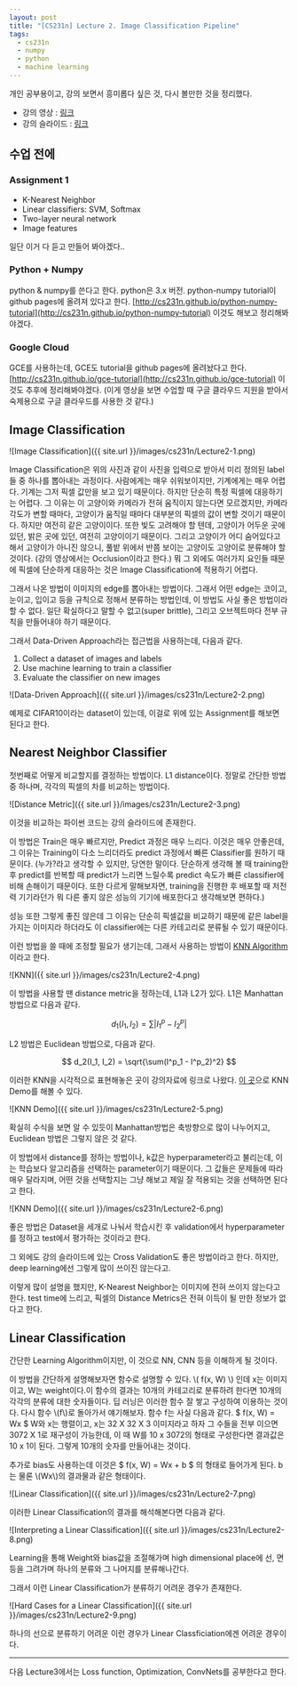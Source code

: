 ```yaml
---
layout: post
title: "[CS231n] Lecture 2. Image Classification Pipeline"
tags:
  - cs231n
  - numpy
  - python
  - machine learning
---
```


개인 공부용이고, 강의 보면서 흥미롭다 싶은 것, 다시 볼만한 것을 정리했다.

* 강의 영상 : [링크](https://www.youtube.com/watch?v=OoUX-nOEjG0&index=2&list=PL3FW7Lu3i5JvHM8ljYj-zLfQRF3EO8sYv)
* 강의 슬라이드 : [링크](http://cs231n.stanford.edu/slides/2017/cs231n_2017_lecture2.pdf)

## 수업 전에

### Assignment 1

- K-Nearest Neighbor
- Linear classifiers: SVM, Softmax
- Two-layer neural network
- Image features

일단 이거 다 듣고 만들어 봐야겠다..

### Python + Numpy

python & numpy를 쓴다고 한다. python은 3.x 버전. python-numpy tutorial이 github pages에 올려져 있다고 한다. [http://cs231n.github.io/python-numpy-tutorial](http://cs231n.github.io/python-numpy-tutorial) 이것도 해보고 정리해봐야겠다.

### Google Cloud

GCE를 사용하는데, GCE도 tutorial을 github pages에 올려놨다고 한다. [http://cs231n.github.io/gce-tutorial](http://cs231n.github.io/gce-tutorial) 이것도 추후에 정리해봐야겠다. (이게 영상을 보면 수업할 때 구글 클라우드 지원을 받아서 숙제용으로 구글 클라우드를 사용한 것 같다.)

## Image Classification

![Image Classification]({{ site.url }}/images/cs231n/Lecture2-1.png)

Image Classification은 위의 사진과 같이 사진을 입력으로 받아서 미리 정의된 label들 중 하나를 뽑아내는 과정이다. 사람에게는 매우 쉬워보이지만, 기계에게는 매우 어렵다. 기계는 그저 픽셀 값만을 보고 있기 때문이다. 하지만 단순히 특정 픽셀에 대응하기는 어렵다. 그 이유는 이 고양이와 카메라가 전혀 움직이지 않는다면 모르겠지만, 카메라 각도가 변할 때마다, 고양이가 움직일 때마다 대부분의 픽셀의 값이 변할 것이기 때문이다. 하지만 여전히 같은 고양이이다. 또한 빛도 고려해야 할 텐데, 고양이가 어두운 곳에 있던, 밝은 곳에 있던, 여전히 고양이이기 때문이다. 그리고 고양이가 어디 숨어있다고 해서 고양이가 아니진 않으니, 풀밭 위에서 반쯤 보이는 고양이도 고양이로 분류해야 할 것이다. (강의 영상에서는 Occlusion이라고 한다.) 뭐 그 외에도 여러가지 요인들 때문에 픽셀에 단순하게 대응하는 것은 Image Classification에 적용하기 어렵다.

그래서 나온 방법이 이미지의 edge를 뽑아내는 방법이다. 그래서 어떤 edge는 코이고, 눈이고, 입이고 등을 규칙으로 정해서 분류하는 방법인데, 이 방법도 사실 좋은 방법이라 할 수 없다. 일단 확실하다고 말할 수 없고(super brittle), 그리고 오브젝트마다 전부 규칙을 만들어내야 하기 때문이다.

그래서 Data-Driven Approach라는 접근법을 사용하는데, 다음과 같다.

1. Collect a dataset of images and labels
2. Use machine learning to train a classifier
3. Evaluate the classifier on new images

![Data-Driven Approach]({{ site.url }}/images/cs231n/Lecture2-2.png)

예제로 CIFAR10이라는 dataset이 있는데, 이걸로 위에 있는 Assignment를 해보면 된다고 한다.

## Nearest Neighbor Classifier

첫번째로 어떻게 비교할지를 결정하는 방법이다. L1 distance이다. 정말로 간단한 방법 중 하나며, 각각의 픽셀의 차를 비교하는 방법이다.

![Distance Metric]({{ site.url }}/images/cs231n/Lecture2-3.png)

이것을 비교하는 파이썬 코드는 강의 슬라이드에 존재한다.

이 방법은 Train은 매우 빠르지만, Predict 과정은 매우 느리다. 이것은 매우 안좋은데, 그 이유는 Training이 다소 느리더라도 predict 과정에서 빠른 Classifier를 원하기 때문이다. (누가?라고 생각할 수 있지만, 당연한 말이다. 단순하게 생각해 볼 때 training한 후 predict를 반복할 때 predict가 느리면 느릴수록 predict 속도가 빠른 classifier에 비해 손해이기 때문이다. 또한 다르게 말해보자면, training을 진행한 후 배포할 때 저전력 기기라던가 뭐 다른 좋지 않은 성능의 기기에 배포한다고 생각해보면 편하다.) 

성능 또한 그렇게 좋진 않은데 그 이유는 단순히 픽셀값을 비교하기 때문에 같은 label을 가지는 이미지라 하더라도 이 classifier에는 다른 카테고리로 분류될 수 있기 때문이다.

이런 방법을 쓸 때에 조정할 필요가 생기는데, 그래서 사용하는 방법이 [KNN Algorithm](https://en.wikipedia.org/wiki/K-nearest_neighbors_algorithm)이라고 한다.

![KNN]({{ site.url }}/images/cs231n/Lecture2-4.png)

이 방법을 사용할 땐 distance metric을 정하는데, L1과 L2가 있다. L1은 Manhattan 방법으로 다음과 같다.

$$ d_1(I_1, I_2) = \sum|I^p_1 - I^p_2| $$

L2 방법은 Euclidean 방법으로, 다음과 같다.

$$ d_2(I_1, I_2) = \sqrt{\sum(I^p_1 - I^p_2)^2} $$

이러한 KNN을 시각적으로 표현해놓은 곳이 강의자료에 링크로 나왔다. [이 곳](http://vision.stanford.edu/teaching/cs231n-demos/knn/)으로 KNN Demo를 해볼 수 있다.

![KNN Demo]({{ site.url }}/images/cs231n/Lecture2-5.png)

확실히 수식을 보면 알 수 있듯이 Manhattan방법은 축방향으로 많이 나누어지고, Euclidean 방법은 그렇지 않은 것 같다.

이 방법에서 distance를 정하는 방법이나, k값은 hyperparameter라고 불리는데, 이는 학습보다 알고리즘을 선택하는 parameter이기 때문이다. 그 값들은 문제들에 따라 매우 달라지며, 어떤 것을 선택할지는 그냥 해보고 제일 잘 적용되는 것을 선택하면 된다고 한다.

![KNN Demo]({{ site.url }}/images/cs231n/Lecture2-6.png)

좋은 방법은 Dataset을 세개로 나눠서 학습시킨 후 validation에서 hyperparameter를 정하고 test에서 평가하는 것이라고 한다.

그 외에도 강의 슬라이드에 있는 Cross Validation도 좋은 방법이라고 한다. 하지만, deep learning에선 그렇게 많이 쓰이진 않는다고.

이렇게 많이 설명을 했지만, K-Nearest Neighbor는 이미지에 전혀 쓰이지 않는다고 한다. test time에 느리고, 픽셀의 Distance Metrics은 전혀 이득이 될 만한 정보가 없다고 한다.

## Linear Classification

간단한 Learning Algorithm이지만, 이 것으로 NN, CNN 등을 이해하게 될 것이다.

이 방법을 간단하게 설명해보자면 함수로 설명할 수 있다. \\( f(x, W) \\) 인데 x는 이미지이고, W는 weight이다.이 함수의 결과는 10개의 카테고리로 분류하려 한다면 10개의 각각의 분류에 대한 숫자들이다. 딥 러닝은 이러한 함수 잘 쌓고 구성하여 이용하는 것이다. 다시 함수 \\(f\\)로 돌아가서 얘기해보자. 함수 f는 사실 다음과 같다. $ f(x, W) = Wx $ W와 x는 행렬이고, x는 32 X 32 X 3 이미지라고 하자 그 수들을 전부 이으면 3072 X 1로 재구성이 가능한데, 이 때 W를 10 x 3072의 형태로 구성한다면 결과값은 10 x 1이 된다. 그렇게 10개의 숫자를 만들어내는 것이다.

추가로 bias도 사용하는데 이것은 $ f(x, W) = Wx + b $ 의 형태로 들어가게 된다. b는 물론 \\(Wx\\)의 결과물과 같은 형태이다.
 
![Linear Classification]({{ site.url }}/images/cs231n/Lecture2-7.png)

이러한 Linear Classification의 결과를 해석해본다면 다음과 같다.

![Interpreting a Linear Classification]({{ site.url }}/images/cs231n/Lecture2-8.png)

Learning을 통해 Weight와 bias값을 조절해가며 high dimensional place에 선, 면등을 그려가며 하나의 분류와 그 나머지를 분류해나간다.

그래서 이런 Linear Classification가 분류하기 어려운 경우가 존재한다.

![Hard Cases for a Linear Classification]({{ site.url }}/images/cs231n/Lecture2-9.png)

하나의 선으로 분류하기 어려운 이런 경우가 Linear Classficiation에겐 어려운 경우이다.

---

다음 Lecture3에서는 Loss function, Optimization, ConvNets를 공부한다고 한다.
